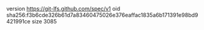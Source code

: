 version https://git-lfs.github.com/spec/v1
oid sha256:f3b6cde326b61d7a83460475026e376eaffac1835a6b171391e98bd9421991ce
size 3085
